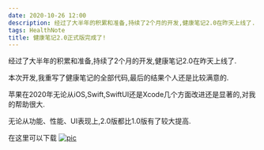 ```yaml
---
date: 2020-10-26 12:00
description: 经过了大半年的积累和准备,持续了2个月的开发,健康笔记2.0在昨天上线了.
tags: HealthNote
title: 健康笔记2.0正式版完成了!
---
```

经过了大半年的积累和准备,持续了2个月的开发,健康笔记2.0在昨天上线了.

本次开发,我重写了健康笔记的全部代码,最后的结果个人还是比较满意的.

苹果在2020年无论从iOS,Swift,SwiftUI还是Xcode几个方面改进还是显著的,对我的帮助很大.

无论从功能、性能、UI表现上,2.0版都比1.0版有了较大提高.

在这里可以下载
[![pic](https://cdn.fatbobman.com/appStoreIcon.svg)](https://apps.apple.com/us/app/health-notes-2/id1534513553)
